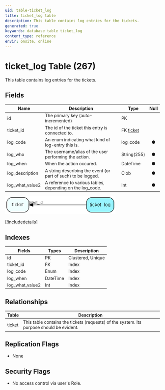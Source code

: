 ```yaml
---
uid: table-ticket_log
title: ticket_log table
description: This table contains log entries for the tickets.
generated: true
keywords: database table ticket_log
content_type: reference
envir: onsite, online
---
```


# ticket\_log Table (267)

This table contains log entries for the tickets.

## Fields

| Name | Description | Type | Null |
|------|-------------|------|:----:|
|id|The primary key (auto-incremented)|PK| |
|ticket\_id|The id of the ticket this entry is connected to.|FK [ticket](ticket.md)| |
|log\_code|An enum indicating what kind of log-entry this is.|log_code|&#x25CF;|
|log\_who|The username/alias of the user performing the action.|String(255)|&#x25CF;|
|log\_when|When the action occured.|DateTime|&#x25CF;|
|log\_description|A string describing the event (or part of such) to be logged.|Clob|&#x25CF;|
|log\_what\_value2|A reference to various tables, depending on the log_code.|Int|&#x25CF;|


![ticket_log table relationship diagram](./media/ticket_log.png)

[!include[details](./includes/ticket-log.md)]

## Indexes

| Fields | Types | Description |
|--------|-------|-------------|
|id |PK |Clustered, Unique |
|ticket\_id |FK |Index |
|log\_code |Enum |Index |
|log\_when |DateTime |Index |
|log\_what\_value2 |Int |Index |

## Relationships

| Table|  Description |
|------|-------------|
|[ticket](ticket.md)  |This table contains the tickets (requests) of the system. Its purpose should be evident. |


## Replication Flags

* None

## Security Flags

* No access control via user's Role.

